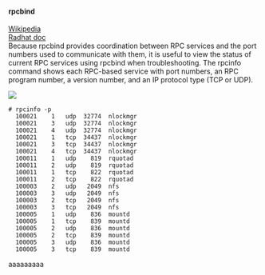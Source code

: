 #### rpcbind      
[Wikipedia](http://en.wikipedia.org/wiki/Portmap)    
[Radhat doc](https://access.redhat.com/site/documentation/en-US/Red_Hat_Enterprise_Linux/6/html/Storage_Administration_Guide/s2-nfs-methodology-portmap.html)    
    Because rpcbind provides coordination between RPC services and the port numbers used to communicate with them, it is useful to view the status of current RPC services using rpcbind when troubleshooting. The rpcinfo command shows each RPC-based service with port numbers, an RPC program number, a version number, and an IP protocol type (TCP or UDP).     
    
![](http://linux.vbird.org/linux_server/0330nfs//nfs_rpc.png)    

	# rpcinfo -p
      100021    1   udp  32774  nlockmgr
      100021    3   udp  32774  nlockmgr
      100021    4   udp  32774  nlockmgr
      100021    1   tcp  34437  nlockmgr
      100021    3   tcp  34437  nlockmgr
      100021    4   tcp  34437  nlockmgr
      100011    1   udp    819  rquotad
      100011    2   udp    819  rquotad
      100011    1   tcp    822  rquotad
      100011    2   tcp    822  rquotad
      100003    2   udp   2049  nfs
      100003    3   udp   2049  nfs
      100003    2   tcp   2049  nfs
      100003    3   tcp   2049  nfs
      100005    1   udp    836  mountd
      100005    1   tcp    839  mountd
      100005    2   udp    836  mountd
      100005    2   tcp    839  mountd
      100005    3   udp    836  mountd
      100005    3   tcp    839  mountd    


aaaaaaaaa


####
